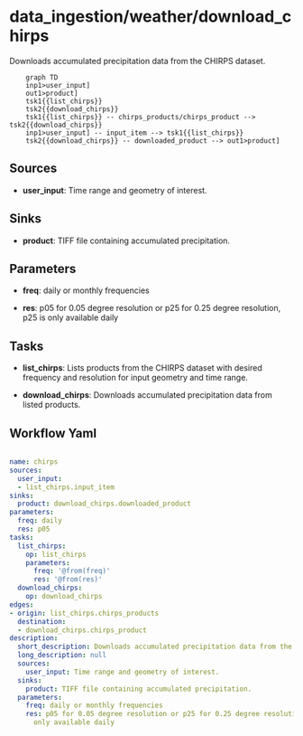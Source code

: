 # data_ingestion/weather/download_chirps

Downloads accumulated precipitation data from the CHIRPS dataset. 

```{mermaid}
    graph TD
    inp1>user_input]
    out1>product]
    tsk1{{list_chirps}}
    tsk2{{download_chirps}}
    tsk1{{list_chirps}} -- chirps_products/chirps_product --> tsk2{{download_chirps}}
    inp1>user_input] -- input_item --> tsk1{{list_chirps}}
    tsk2{{download_chirps}} -- downloaded_product --> out1>product]
```

## Sources

- **user_input**: Time range and geometry of interest.

## Sinks

- **product**: TIFF file containing accumulated precipitation.

## Parameters

- **freq**: daily or monthly frequencies

- **res**: p05 for 0.05 degree resolution or p25 for 0.25 degree resolution, p25 is only available daily

## Tasks

- **list_chirps**: Lists products from the CHIRPS dataset with desired frequency and resolution for input geometry and time range.

- **download_chirps**: Downloads accumulated precipitation data from listed products.

## Workflow Yaml

```yaml

name: chirps
sources:
  user_input:
  - list_chirps.input_item
sinks:
  product: download_chirps.downloaded_product
parameters:
  freq: daily
  res: p05
tasks:
  list_chirps:
    op: list_chirps
    parameters:
      freq: '@from(freq)'
      res: '@from(res)'
  download_chirps:
    op: download_chirps
edges:
- origin: list_chirps.chirps_products
  destination:
  - download_chirps.chirps_product
description:
  short_description: Downloads accumulated precipitation data from the CHIRPS dataset.
  long_description: null
  sources:
    user_input: Time range and geometry of interest.
  sinks:
    product: TIFF file containing accumulated precipitation.
  parameters:
    freq: daily or monthly frequencies
    res: p05 for 0.05 degree resolution or p25 for 0.25 degree resolution, p25 is
      only available daily


```